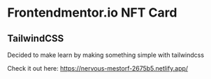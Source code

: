 # Frontendmentor.io NFT Card 

## TailwindCSS
Decided to make learn by making something simple with tailwindcss

Check it out here: https://nervous-mestorf-2675b5.netlify.app/ 
